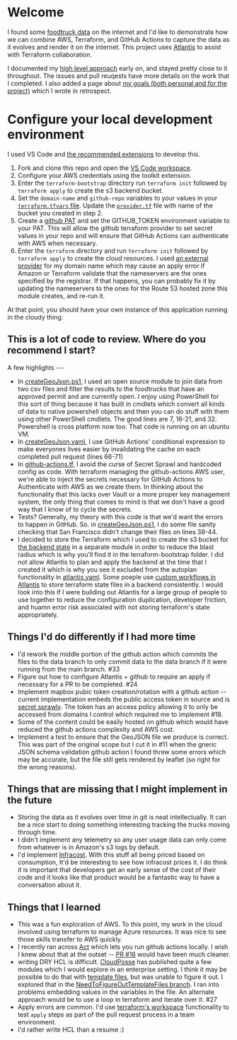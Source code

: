 # Welcome

I found some [foodtruck data](https://data.sfgov.org/Economy-and-Community/Mobile-Food-Facility-Permit/rqzj-sfat) on the internet and I'd like to demonstrate how we can combine AWS, Terraform, and GitHub Actions to capture the data as it evolves and render it on the internet.  This project uses [Atlantis](https://runatlantis.io) to assist with Terraform collaboration.

I documented my [high level approach](./approach.md) early on, and stayed pretty close to it throughout.  The issues and pull reuqests have more details on the work that I completed.  I also added a page about [my goals (both personal and for the project)](./goals.md) which I wrote in retrospect.

# Configure your local development environment

I used VS Code and [the recommended extensions](./.vscode/extensions.json) to develop this.  
1.  Fork and clone this repo and open the [VS Code workspace](./foodtrucks.code-workspace).
2.  Configure your AWS credentials using the toolkit extension.  
3.  Enter the `terraform-bootstrap` directory run `terraform init` followed by `terraform apply` to create the s3 backend bucket.  
4.  Set the `domain-name` and `github-repo` variables to your values in your [`terraform.tfvars` file](https://www.terraform.io/language/values/variables).  Update the [`provider.tf`](./terraform/provider.tf) file with name of the bucket you created in step 2.
5.  Create a [github PAT](https://github.com/settings/tokens) and set the GITHUB_TOKEN environment variable to your PAT.  This will allow the github terraform provider to set secret values in your repo and will ensure that GitHub Actions can authenticate with AWS when necessary.
6.  Enter the `terraform` directory and run `terraform init` followed by `terraform apply` to create the cloud resources.  I used [an external provider](https://freenom.com) for my domain name which may cause an apply error if Amazon or Terraform validate that the nameservers are the ones specified by the registrar.  If that happens, you can probably fix it by updating the nameservers to the ones for the Route 53 hosted zone this module creates, and re-run it.

At that point, you should have your own instance of this application running in the cloudy thing.



## This is a lot of code to review.  Where do you recommend I start?

A few highlights --- 
* In [createGeoJson.ps1](./.github/workflows/createGeoJson.ps1), I used an open source module to join data from two csv files and filter the results to the foodtrucks that have an approved permit and are currently open.  I enjoy using PowerShell for this sort of thing because it has built in cmdlets which convert all kinds of data to native powershell objects and then you can do stuff with them using other PowerShell cmdlets.  The good lines are 7, 16-21, and 32.  Powershell is cross platform now too.  That code is running on an ubuntu VM.
* In [createGeoJson.yaml](./github/workflows/createGeoJson.yaml), I use GitHub Actions' conditional expression to make everyones lives easier by invalidating the cache on each completed pull request (lines 66-71)
* In [github-actions.tf](./terraform/github-actions.tf), I avoid the curse of Secret Sprawl and hardcoded config as code.  With terraform managing the github-actions AWS user, we're able to inject the secrets necessary for GitHub Actions to Authenticate with AWS as we create them.  In thinking about the functionality that this lacks over Vault or a more proper key management system, the only thing that comes to mind is that we don't have a good way that I know of to cycle the secrets.
* Tests?  Generally, my theory with this code is that we'd want the errors to happen in GitHub.  So. in [createGeoJson.ps1](./.github/workflows/createGeoJson.ps1), I do some file sanity checking that San Francisco didn't change their files on lines 38-44.  
* I decided to store the Terraform which I used to create the s3 bucket for [the backend state](https://www.terraform.io/language/state/backends) in a separate module in order to reduce the blast radius which is why you'll find it in the terraform-bootstrap folder.  I did not allow Atlantis to plan and apply the backend at the time that I created it which is why you see it excluded from the autoplan functionality in [atlantis.yaml](./atlantis.yaml).  Some poeple use [custom workflows in Atlantis](https://www.runatlantis.io/docs/custom-workflows.html#use-cases) to store terraform state files in a backend consistently.  I would look into this if I were building out Atlantis for a large group of people to use together to reduce the configuration duplication, developer friction, and huamn error risk associated with not storing terraform's state appropriately.


## Things I'd do differently if I had more time

* I'd rework the middle portion of the github action which commits the files to the data branch to only commit data to the data branch if it were running from the main branch.  #33 
* Figure out how to configure Atlantis + github to require an apply if necessary for a PR to be completed. #24
* Implement mapbox pubic token creation/rotation with a github action -- current implementation embeds the public access token in source and is [secret sprawly](https://www.hashicorp.com/resources/what-is-secret-sprawl-why-is-it-harmful).  The token has an access policy allowing it to only be accessed from domains I control which required me to implement #18.
* Some of the content could be easily hosted on github which would have reduced the github actions complexity and AWS cost.
* Implement a test to ensure that the GeoJSON file we produce is correct.  This was part of the original scope but I cut it in #11 when the gneric JSON schema validation github action I found threw some errors which may be accurate, but the file still gets rendered by leaflet (so right for the wrong reasons).

## Things that are missing that I might implement in the future

* Storing the data as it evolves over time in git is neat intellectually.  It can be a nice start to doing something interesting tracking the trucks moving through time.
* I didn't implement any telemetry so any user usage data can only come from whatever is in Amazon's s3 logs by default.  
* I'd implement [Infracost](https://github.com/infracost/infracost-atlantis).  With this stuff all being priced based on consumption, It'd be interesting to see how infracost prices it.  I do think it is important that developers get an early sense of the cost of their code and it looks like that product would be a fantastic way to have a conversation about it.


## Things that I learned

* This was a fun exploration of AWS.  To this point, my work in the cloud involved using terraform to manage Azure resources.  It was nice to see those skills transfer to AWS quickly.
* I recently ran across [Act](https://github.com/nektos/act) which lets you run github actions locally.  I wish I knew about that at the outset -- [PR #16](https://github.com/marknooch/foodtrucks/pull/16) would have been much cleaner.  
* writing DRY HCL is difficult.  [CloudPosse](https://github.com/cloudposse) has published quite a few modules which I would explore in an enterprise setting.  I think it may be possible to do that with [template files](https://www.terraform.io/language/functions/templatefile), but was unable to figure it out.  I explored that in the [NeedToFigureOutTemplateFiles branch](https://github.com/marknooch/foodtrucks/tree/NeedToFigureOutTemplateFiles).  I ran into problems embedding values in the variables in the file.  An alternate approach would be to use a loop in terraform and iterate over it.  #27
* Apply errors are common.  I'd use [terraform's workspace](https://www.terraform.io/language/state/workspaces) functionality to test `apply` steps as part of the pull request process in a team environment.
* I'd rather write HCL than a resume :) 
